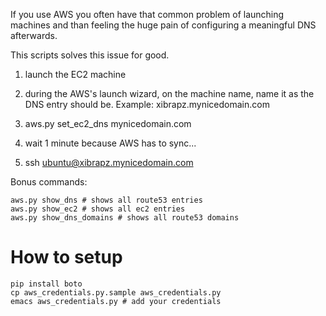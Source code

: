 If you use AWS you often have that common problem of launching machines and than feeling the huge pain of configuring a meaningful DNS afterwards.

This scripts solves this issue for good.


1. launch the EC2 machine
1. during the AWS's launch wizard, on the machine name, name it as the DNS entry should be. Example:
    xibrapz.mynicedomain.com

1. aws.py set_ec2_dns mynicedomain.com
1. wait 1 minute because AWS has to sync...
1. ssh ubuntu@xibrapz.mynicedomain.com


Bonus commands:

```
aws.py show_dns # shows all route53 entries
aws.py show_ec2 # shows all ec2 entries
aws.py show_dns_domains # shows all route53 domains
```

# How to setup
```
pip install boto
cp aws_credentials.py.sample aws_credentials.py
emacs aws_credentials.py # add your credentials
```
